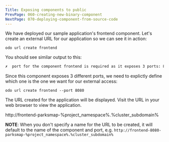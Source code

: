 ```yaml
---
Title: Exposing components to public
PrevPage: 060-creating-new-binary-component
NextPage: 070-deploying-component-from-source-code
---
```


We have deployed our sample application's frontend component. Let's create an external URL for our application so we can see it in action:

```execute-1
odo url create frontend
```

You should see similar output to this:

```bash
✗  port for the component frontend is required as it exposes 3 ports: 8080,8443,8778
```

Since this component exposes 3 different ports, we need to explictly define which one is the one we want for our external access:

```execute-1
odo url create frontend --port 8080
```

The URL created for the application will be displayed. Visit the URL in your web browser to view the application.

http://frontend-parksmap-%project_namespace%.%cluster_subdomain%

__NOTE__: When you don't specify a name for the URL to be created, it will default to the name of the component and port, e.g. ``http://frontend-8080-parksmap-%project_namespace%.%cluster_subdomain%``
